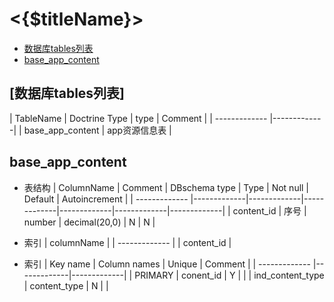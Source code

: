 # <{$titleName}>

- [数据库tables列表](#tables)
- [base_app_content](#table-base_app_content-define)

<a name="tables"></a>
## [数据库tables列表]

| TableName | Doctrine Type | type | Comment | 
| ------------- |-------------|
| base_app_content | app资源信息表 |

## base_app_content

- 表结构
| ColumnName | Comment | DBschema type | Type | Not null | Default | Autoincrement |
| ------------- |-------------|-------------|-------------|-------------|-------------|-------------|
| content_id | 序号 | number |  decimal(20,0) | N | N | 
- 索引
| columnName | 
| ------------- |
| content_id |

- 索引
| Key name | Column names | Unique | Comment |
| ------------- |-------------|-------------|
| PRIMARY | conent_id | Y | |
| ind_content_type | content_type | N | |

